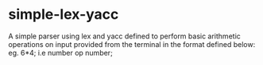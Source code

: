 # simple-lex-yacc
A simple parser using lex and yacc defined to perform basic arithmetic operations on input provided from the terminal in the format defined below:<br/>eg. 6*4; i.e number op number;
